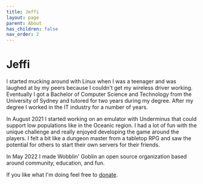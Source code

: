 ```yaml
---
title: Jeffi
layout: page
parent: About
has_children: false
nav_order: 2
---
```


# Jeffi
I started mucking around with Linux when I was a teenager and was laughed at by my peers because I couldn't get my wireless driver working. Eventually I got a Bachelor of Computer Science and Technology from the University of Sydney and tutored for two years during my degree. After my degree I worked in the IT industry for a number of years.

In August 2021 I started working on an emulator with Underminus that could support low populations like in the Oceanic region. I had a lot of fun with the unique challenge and really enjoyed developing the game around the players. I felt a bit like a dungeon master from a tabletop RPG and saw the potential for others to start their own servers for their friends.

In May 2022 I made Wobblin' Goblin an open source organization based around community, education, and fun.

If you like what I'm doing feel free to [donate](https://liberapay.com/jeffi/).